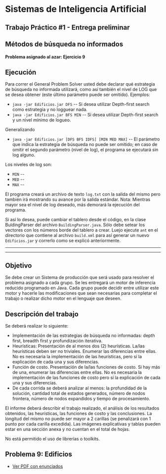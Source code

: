 Sistemas de Inteligencia Artificial
===================================

## Trabajo Práctico #1 - Entrega preliminar
## Métodos de búsqueda no informados

#### Problema asignado al azar: Ejercicio 9

Ejecución
---------

Para correr el General Problem Solver usted debe declarar qué estrategia de búsqueda no informada utilizará, como así también el nivel de LOG que se desea obtener (este último parámetro puede ser omitido). Ejemplos:

* `java -jar Edificios.jar DFS` -- Si desea utilizar Depth-first search como estrategia y no logguear nada.
* `java -jar Edificios.jar BFS MIN` -- Si desea utilizar Depth-first search y un nivel mínimo de logueo.

Generalizando

* `java -jar Edificios.jar [DFS BFS IDFS] [MIN MED MAX]` -- El parámetro que indica la estrategia de búsqueda no puede ser omitido; en caso de omitir el segundo parámetro (nivel de log), el programa se ejecutará sin log alguno.

Los niveles de log son:


* `MIN` -- 
* `MED` -- 
* `MAX` -- 

El programa creará un archivo de texto `log.txt` con la salida del mismo pero también irá mostrando su avance por la salida estándar. 
Nota: Mientras mayor sea el nivel de log deseado, más demorará la ejecución del programa.

Si así lo desea, puede cambiar el tablero desde el código, en la clase BuldingParser del archivo `BuildingParser.java`. Sólo debe setear los vectores con los números borde del tablero a crear. Luejo ejecute `ant` en el directorio que contiene al archivo `build.xml` para así generar un nuevo `Edificios.jar` y correrlo como se explicó anteriormente.

____________________________
____________________________

Objetivo
--------

Se debe crear un Sistema de producción que será usado para resolver el problema asignado a cada grupo.
Se les entregará un motor de inferencia reducido programado en Java. Cada grupo puede decidir entre utilizar este motor y hacerle las modificaciones que sean necesarias para completar el trabajo o realizar dicho motor en el lenguaje que deseen.

Descripción del trabajo
-----------------------

Se deberá realizar lo siguiente:

* Implementación de las estrategias de búsqueda no informadas: depth first, breadth first y profundización iterativa.
* Heurísticas: Presentación de al menos dos (2) heurísticas. La/las heurísticas deben ser no triviales. Enumerar las diferencias entre ellas. No es necesaria la implementación de las heurísticas, pero sí la explicación de cada una y sus diferencias.
* Función de costo. Presentación de la/las funciones de costo. Si hay más de una, enumerar las diferencias entre ellas. No es necesaria la implementación de las funciones de costo pero sí la explicación de cada una y sus diferencias.
* De cada corrida se deberá analizar al menos: la profundidad de la solución, cantidad total de estados generados, número de nodos frontera, número de nodos expandidos y tiempo de procesamiento.

El informe deberá describir el trabajo realizado, el análisis de los resultados obtenidos, las heurísticas, las funciones de costo y las conclusiones. La longitud del mismo no puede ser mayor a 2 carillas (se penalizará con 1 punto por cada carilla excedida). Las imágenes explicativas y tablas pueden estar en una sección anexa y no cuentan en el total de hojas.

No está permitido el uso de librerías o toolkits.

Problema 9: Edificios
---------------------

+ [Ver PDF con enunciados](./TPE_pre1/doc/TPE1%20-%20Entrega%20preliminar%201.pdf?raw=true)






